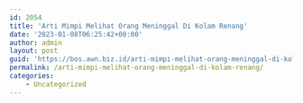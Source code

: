 ```yaml
---
id: 2054
title: 'Arti Mimpi Melihat Orang Meninggal Di Kolam Renang'
date: '2023-01-08T06:25:42+00:00'
author: admin
layout: post
guid: 'https://bos.awn.biz.id/arti-mimpi-melihat-orang-meninggal-di-kolam-renang/'
permalink: /arti-mimpi-melihat-orang-meninggal-di-kolam-renang/
categories:
    - Uncategorized
---
```



